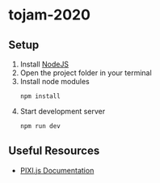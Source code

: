 # tojam-2020

## Setup

1. Install [NodeJS](https://nodejs.org/en/download/)
1. Open the project folder in your terminal
1. Install node modules
    ```
    npm install
    ```
1. Start development server
    ```
    npm run dev
    ```

## Useful Resources

- [PIXI.js Documentation](http://pixijs.download/release/docs/index.html)
